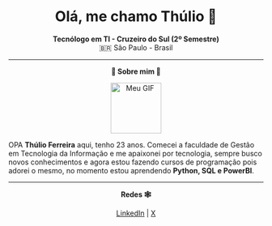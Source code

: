 <h1 align="center">Olá, me chamo Thúlio 🐸</h1>

<p align="center">
   <strong>Tecnólogo  em TI - Cruzeiro do Sul (2º Semestre)</strong><br>
  🇧🇷 São Paulo - Brasil<br>
  </p>

  ---

<p align="center">
<strong>🐸 Sobre mim 🐸</strong><br>

<div align="center">
  <!-- GIF centralizado (não clicável) -->
  <img src="https://i.imgur.com/p9niLy4.gif" alt="Meu GIF" width="100" style="pointer-events: none;">
</div>

OPA **Thúlio Ferreira** aqui, tenho 23 anos. Comecei a faculdade de Gestão em Tecnologia da Informação e me apaixonei por tecnologia, sempre busco novos conhecimentos e agora estou fazendo cursos de programação pois adorei o mesmo, no momento estou aprendendo **Python, SQL e PowerBI**.
  </p>

---

<p align="center">
 <strong>Redes 🕸️</strong><br>
     </p>
<div align="center">
  <a href="https://www.linkedin.com/in/th%C3%BAlioferreirajacauna" target="_blank">LinkedIn</a> |
  <a href="https://x.com/ThulioFJ" target="_blank">X</a>
</div>
